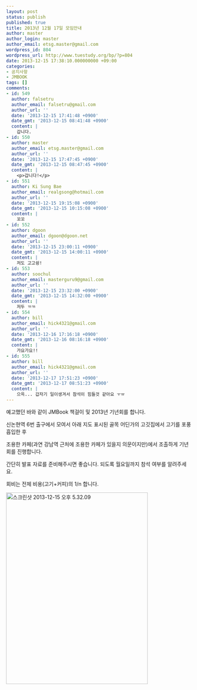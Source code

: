 ```yaml
---
layout: post
status: publish
published: true
title: 2013년 12월 17일 모임안내
author: master
author_login: master
author_email: etsg.master@gmail.com
wordpress_id: 804
wordpress_url: http://www.tuestudy.org/bp/?p=804
date: 2013-12-15 17:38:10.000000000 +09:00
categories:
- 공지사항
- JMBOOK
tags: []
comments:
- id: 549
  author: falsetru
  author_email: falsetru@gmail.com
  author_url: ''
  date: '2013-12-15 17:41:48 +0900'
  date_gmt: '2013-12-15 08:41:48 +0900'
  content: |
    갑니다.
- id: 550
  author: master
  author_email: etsg.master@gmail.com
  author_url: ''
  date: '2013-12-15 17:47:45 +0900'
  date_gmt: '2013-12-15 08:47:45 +0900'
  content: |
    <p>갑니다!</p>
- id: 551
  author: Ki Sung Bae
  author_email: realgsong@hotmail.com
  author_url: ''
  date: '2013-12-15 19:15:08 +0900'
  date_gmt: '2013-12-15 10:15:08 +0900'
  content: |
    꼬꼬
- id: 552
  author: dgoon
  author_email: dgoon@dgoon.net
  author_url: ''
  date: '2013-12-15 23:00:11 +0900'
  date_gmt: '2013-12-15 14:00:11 +0900'
  content: |
    저도 고고슁!
- id: 553
  author: soochul
  author_email: masterguru9@gmail.com
  author_url: ''
  date: '2013-12-15 23:32:00 +0900'
  date_gmt: '2013-12-15 14:32:00 +0900'
  content: |
    저두 ㄲㄲ
- id: 554
  author: bill
  author_email: hick4321@gmail.com
  author_url: ''
  date: '2013-12-16 17:16:18 +0900'
  date_gmt: '2013-12-16 08:16:18 +0900'
  content: |
    가요가요!!
- id: 555
  author: bill
  author_email: hick4321@gmail.com
  author_url: ''
  date: '2013-12-17 17:51:23 +0900'
  date_gmt: '2013-12-17 08:51:23 +0900'
  content: |
    으윽... 갑자기 일이생겨서 참석이 힘들것 같아요 ㅜㅠ
---
```

<p>예고했던 바와 같이 JMBook 책걸이 및 2013년 기년회를 합니다.</p>

<p>신논현역 6번 출구에서 모여서 아래 지도 표시된 골목 어딘가의 고깃집에서 고기를 포풍 흡입한 후</p>

<p>조용한 카페(과연 강남역 근처에 조용한 카페가 있을지 의문이지만)에서 조촐하게 기년회를 진행합니다.</p>

<p>간단히 발표 자료를 준비해주시면 좋습니다. 되도록 월요일까지 참석 여부를 알려주세요.</p>

<p>회비는 전체 비용(고기+커피)의 1/n 합니다.</p>

<p><a href="http://www.tuestudy.org/bp/wp-content/uploads/2013/12/스크린샷-2013-12-15-오후-5.32.09.png"><img src="http://www.tuestudy.org/bp/wp-content/uploads/2013/12/스크린샷-2013-12-15-오후-5.32.09.png" alt="스크린샷 2013-12-15 오후 5.32.09" width="385" height="521" class="alignnone size-full wp-image-805" /></a></p>
